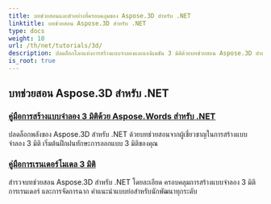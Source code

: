 ```yaml
---
title: บทช่วยสอนและตัวอย่างที่ครอบคลุมของ Aspose.3D สำหรับ .NET
linktitle: บทช่วยสอน Aspose.3D สำหรับ .NET
type: docs
weight: 10
url: /th/net/tutorials/3d/
description: ปลดล็อกโลกแห่งการสร้างแบบจำลองและแอนิเมชัน 3 มิติด้วยบทช่วยสอน Aspose.3D สำหรับ .NET ยกระดับโครงการของคุณได้อย่างง่ายดาย ตั้งแต่การเรนเดอร์ไปจนถึงการอัดรีดเชิงเส้น
is_root: true
---
```


## บทช่วยสอน Aspose.3D สำหรับ .NET
### [คู่มือการสร้างแบบจำลอง 3 มิติด้วย Aspose.Words สำหรับ .NET](./guide-to-3d-modeling/)
ปลดล็อกพลังของ Aspose.3D สำหรับ .NET ด้วยบทช่วยสอนจากผู้เชี่ยวชาญในการสร้างแบบจำลอง 3 มิติ เริ่มต้นฝึกฝนทักษะการออกแบบ 3 มิติของคุณ
### [คู่มือการเรนเดอร์โมเดล 3 มิติ](./guide-to-rendering/)
สำรวจบทช่วยสอน Aspose.3D สำหรับ .NET โดยละเอียด ครอบคลุมการสร้างแบบจำลอง 3 มิติ การเรนเดอร์ และการจัดการฉาก คำแนะนำแบบย่อสำหรับนักพัฒนาทุกระดับ